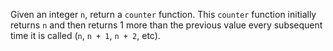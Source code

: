 Given an integer ``n``, return a ``counter`` function. This ``counter`` function initially returns ``n`` and then returns 1 more than the previous value every subsequent time it is called (``n``, ``n + 1``, ``n + 2``, etc).
